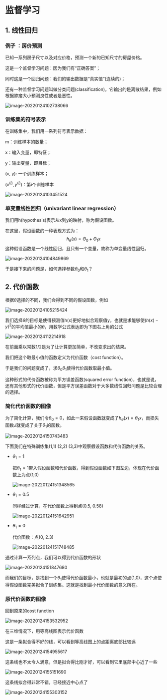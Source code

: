 # 监督学习

## 1. 线性回归

### 例子 ：房价预测

已知一系列房子尺寸以及对应价格，预测一个新的已知尺寸的房屋价格。

这是一个监督学习问题：因为我们有“正确答案”；

同时这是一个回归问题：我们的输出数据是“真实值”(连续的)；

还有一种监督学习问题叫做分类问题(classification)，它输出的是离散结果，例如根据肿瘤大小预测良性或者是恶性。

![image-20220124102738066](https://gitee.com/joy_thestraydog/typora1.0/raw/master/image-20220124102738066.png)

### 训练集的符号表示

在训练集中，我们用一系列符号表示数据：

m：训练样本的数量；

x：输入变量，即特征；

y：输出变量，即目标；

(x, y): 一个训练样本；

$(x^{(i)},y^{(i)})$：第i个训练样本

![image-20220124103451524](https://gitee.com/joy_thestraydog/typora1.0/raw/master/image-20220124103451524.png)

### 单变量线性回归（univariant linear regression）

我们用h(hypothesis)表示从x到y的映射，称为假设函数。

在这里，假设函数的一种表现方式为：
$$
h_\theta(x)=\Theta_0 + \Theta_1x
$$
这种假设函数是一个线性回归，且只有一个变量，故称为单变量线性回归。

![image-20220124104849869](https://gitee.com/joy_thestraydog/typora1.0/raw/master/image-20220124104849869.png)

于是接下来的问题是，如何选择参数$\theta_0$和$\theta_1$？

## 2. 代价函数

根据$\theta$选择的不同，我们会得到不同的假设函数，例如

![image-20220124105215424](https://gitee.com/joy_thestraydog/typora1.0/raw/master/image-20220124105215424.png)

我们选择$\theta$的目标是使得预测值h(x)更好地拟合观察值y，也就是求能够使$(h(x)-y)^2$的平均值最小的$\theta$，用数学公式表达即为下图右上角的公式

![image-20220124112214918](https://gitee.com/joy_thestraydog/typora1.0/raw/master/image-20220124112214918.png)

在前面乘以常数1/2是为了让计算更加简单，不改变求出的结果。

我们把这个取最小值的函数定义为代价函数（cost function）。

于是我们的问题变成了，求$\theta_0 \theta_1$使得代价函数取最小值。

这种形式的代价函数被称为平方误差函数(squared error function)，也就是说，还有其他形式的代价函数，但是平方误差函数对于大多数线性回归问题是比较合理的选择。

### 简化代价函数的图像

为了简化计算，我们令$\theta_0=0$，如此一来假设函数就变成了$h_\theta(x)=\theta_1x$，而损失函数$J$就变成了关于$\theta_1$的函数。

![image-20220124150743483](https://gitee.com/joy_thestraydog/typora1.0/raw/master/image-20220124150743483.png)

下面我们在特殊训练集(1,1) (2,2) (3,3)中观察假设函数和代价函数的关系。

- $\theta_1=1$

  把$\theta_1=1$带入假设函数和代价函数，得到假设函数如下图左边，体现在代价函数上为点(1,0)

  ![image-20220124151348565](https://gitee.com/joy_thestraydog/typora1.0/raw/master/image-20220124151348565.png)

- $\theta_1=0.5$

  同样经过计算，在代价函数上得到点(0.5, 0.58)

  ![image-20220124151642951](https://gitee.com/joy_thestraydog/typora1.0/raw/master/image-20220124151642951.png)

- $\theta_1=0$

  代价函数：点(0, 2.3)

  ![image-20220124151748485](https://gitee.com/joy_thestraydog/typora1.0/raw/master/image-20220124151748485.png)

通过计算一系列点，我们可以得到代价函数的形状

![image-20220124151847680](https://gitee.com/joy_thestraydog/typora1.0/raw/master/image-20220124151847680.png)

而我们的目标，是找到一个$\theta_1$使得代价函数最小，也就是最初的点(1,0)，这个点使得假设函数完美拟合了训练集。这就是找到最小代价函数的意义所在。

### 原代价函数的图像

回到原来的cost function

![image-20220124153532952](https://gitee.com/joy_thestraydog/typora1.0/raw/master/image-20220124153532952.png)

在三维情况下，用等高线图表示代价函数

这是一条拟合得不好的线，可以看到等高线图上的点距离底部比较远

![image-20220124154955617](https://gitee.com/joy_thestraydog/typora1.0/raw/master/image-20220124154955617.png)

这条线也不太令人满意，但是拟合得比刚才好，可以看到它里底部中心近了一些

![image-20220124155151690](https://gitee.com/joy_thestraydog/typora1.0/raw/master/image-20220124155151690.png)

这条线拟合得非常不错，已经接近中心点了

![image-20220124155303152](https://gitee.com/joy_thestraydog/typora1.0/raw/master/image-20220124155303152.png)